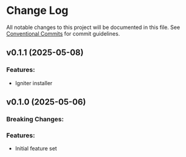 # Change Log

All notable changes to this project will be documented in this file.
See [Conventional Commits](Https://conventionalcommits.org) for commit guidelines.

<!-- changelog -->

## v0.1.1 (2025-05-08)


### Features:

* Igniter installer


## v0.1.0 (2025-05-06)
### Breaking Changes:

### Features:

* Initial feature set
